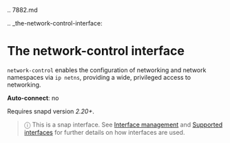 .. 7882.md

.. _the-network-control-interface:

# The network-control interface

`network-control` enables the configuration of networking and network namespaces via `ip netns`, providing a wide, privileged access to networking.

**Auto-connect**: no

Requires snapd version _2.20+_.

> ⓘ  This is a snap interface. See [Interface management](interface-management.md) and [Supported interfaces](supported-interfaces.md) for further details on how interfaces are used.